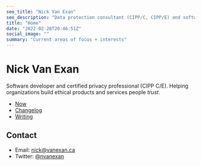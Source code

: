 ```yaml
---
seo_title: "Nick Van Exan"
seo_description: "Data protection consultant (CIPP/C, CIPP/E) and software developer from Toronto."
title: "Home"
date: "2022-02-28T20:46:51Z"
social_image: ""
summary: "Current areas of focus + interests"
---
```


# Nick Van Exan

Software developer and certified privacy professional (CIPP C/E). Helping organizations build ethical products and services people _trust_.

- [Now](/now)
- [Changelog](/changelog)
- [Writing](/writing)

## Contact

- Email: [nick@vanexan.ca](mailto:nick@vanexan.ca)
- Twitter: [@nvanexan](https://twitter.com/nvanexan)
